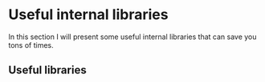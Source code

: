 # Useful internal libraries

In this section I will present some useful internal libraries that can save you tons of times.

## Useful libraries

```{tableofcontents}
```

